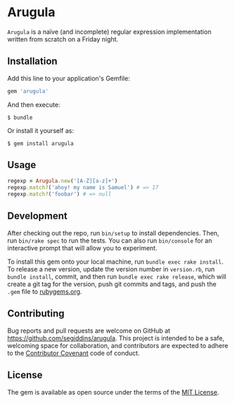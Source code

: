 # Arugula

`Arugula` is a naïve (and incomplete) regular expression implementation written
from scratch on a Friday night.

## Installation

Add this line to your application's Gemfile:

```ruby
gem 'arugula'
```

And then execute:

    $ bundle

Or install it yourself as:

    $ gem install arugula

## Usage

```ruby
regexp = Arugula.new('[A-Z][a-z]+')
regexp.match?('ahoy! my name is Samuel') # => 17
regexp.match?('foobar') # => null
```

## Development

After checking out the repo, run `bin/setup` to install dependencies.
Then, run `bin/rake spec` to run the tests.
You can also run `bin/console` for an interactive prompt that will allow you to
experiment.

To install this gem onto your local machine, run `bundle exec rake install`.
To release a new version, update the version number in `version.rb`,
run `bundle install`, commit,
and then run `bundle exec rake release`, which will create a git tag for the
version, push git commits and tags,
and push the `.gem` file to [rubygems.org](https://rubygems.org).

## Contributing

Bug reports and pull requests are welcome on GitHub at
https://github.com/segiddins/arugula.
This project is intended to be a safe, welcoming space for collaboration,
and contributors are expected to adhere to the
[Contributor Covenant](http://contributor-covenant.org) code of conduct.

## License

The gem is available as open source under the terms of the
[MIT License](http://opensource.org/licenses/MIT).
